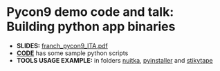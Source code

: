 # Pycon9 demo code and talk: Building python app binaries

- **SLIDES:** [franch_pycon9_ITA.pdf](franch_pycon9_ITA.pdf)
- **[CODE](code)** has some sample python scripts
- **TOOLS USAGE EXAMPLE:** in folders [nuitka](nuitka), [pyinstaller](pyinstaller) and [stikytape](stikytape)
